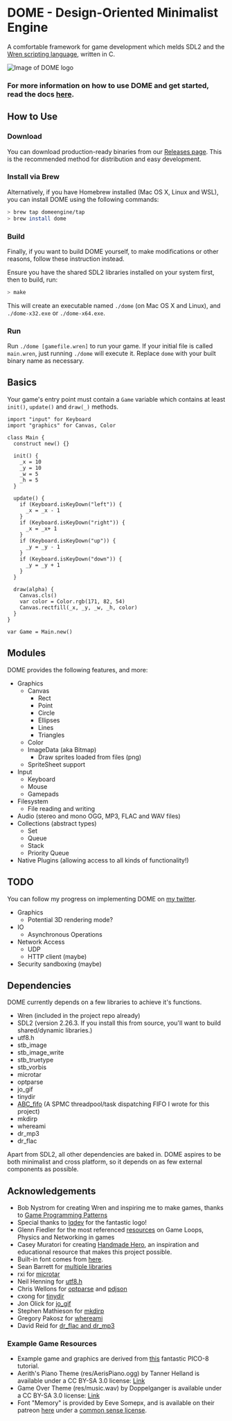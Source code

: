 # DOME - Design-Oriented Minimalist Engine

A comfortable framework for game development which melds SDL2 and the [Wren scripting language](http://wren.io), written in C.

![Image of DOME logo](https://domeengine.com/assets/logo200.png)

### For more information on how to use DOME and get started, read the docs [here](https://domeengine.com).

## How to Use

### Download

You can download production-ready binaries from our [Releases page](https://github.com/domeengine/dome/releases/latest). This is the recommended method for distribution and easy development.

### Install via Brew

Alternatively, if you have Homebrew installed (Mac OS X, Linux and WSL), you can install DOME using the following commands:

```bash
> brew tap domeengine/tap
> brew install dome
```

### Build

Finally, if you want to build DOME yourself, to make modifications or other reasons, follow these instruction instead.

Ensure you have the shared SDL2 libraries installed on your system first, then to build, run:

```bash
> make
```

This will create an executable named `./dome` (on Mac OS X and Linux), and `./dome-x32.exe` or `./dome-x64.exe`.

### Run

Run `./dome [gamefile.wren]` to run your game. If your initial file is called `main.wren`, just running `./dome` will execute it. Replace `dome` with your built binary name as necessary.

## Basics

Your game's entry point must contain a `Game` variable which contains at least `init()`, `update()` and `draw(_)` methods.

```wren
import "input" for Keyboard
import "graphics" for Canvas, Color

class Main {
  construct new() {}

  init() {
    _x = 10
    _y = 10
    _w = 5
    _h = 5
  }

  update() {
    if (Keyboard.isKeyDown("left")) {
      _x = _x - 1
    }
    if (Keyboard.isKeyDown("right")) {
      _x = _x+ 1
    }
    if (Keyboard.isKeyDown("up")) {
      _y = _y - 1
    }
    if (Keyboard.isKeyDown("down")) {
      _y = _y + 1
    }
  }

  draw(alpha) {
    Canvas.cls()
    var color = Color.rgb(171, 82, 54)
    Canvas.rectfill(_x, _y, _w, _h, color)
  }
}

var Game = Main.new()
```

## Modules

DOME provides the following features, and more:

- Graphics
  - Canvas
    - Rect
    - Point
    - Circle
    - Ellipses
    - Lines
    - Triangles
  - Color
  - ImageData (aka Bitmap)
    - Draw sprites loaded from files (png)
  - SpriteSheet support
- Input
  - Keyboard
  - Mouse
  - Gamepads
- Filesystem
  - File reading and writing
- Audio (stereo and mono OGG, MP3, FLAC and WAV files)
- Collections (abstract types)
  - Set
  - Queue
  - Stack
  - Priority Queue
- Native Plugins (allowing access to all kinds of functionality!)

## TODO

You can follow my progress on implementing DOME on [my twitter](https://twitter.com/avivbeeri/status/1012448692119457798).

- Graphics
  - Potential 3D rendering mode?
- IO
  - Asynchronous Operations
- Network Access
  - UDP
  - HTTP client (maybe)
- Security sandboxing (maybe)

## Dependencies

DOME currently depends on a few libraries to achieve it's functions.

- Wren (included in the project repo already)
- SDL2 (version 2.26.3. If you install this from source, you'll want to build shared/dynamic libraries.)
- utf8.h
- stb_image
- stb_image_write
- stb_truetype
- stb_vorbis
- microtar
- optparse
- jo_gif
- tinydir
- [ABC_fifo](https://github.com/avivbeeri/abc) (A SPMC threadpool/task dispatching FIFO I wrote for this project)
- mkdirp
- whereami
- dr_mp3
- dr_flac


Apart from SDL2, all other dependencies are baked in. DOME aspires to be both minimalist and cross platform, so it depends on as few external components as possible.

## Acknowledgements

- Bob Nystrom for creating Wren and inspiring me to make games, thanks to [Game Programming Patterns](http://gameprogrammingpatterns.com)
- Special thanks to [lqdev](https://github.com/liquid600pgm) for the fantastic logo!
- Glenn Fiedler for the most referenced [resources](https://gafferongames.com/) on Game Loops, Physics and Networking in games
- Casey Muratori for creating [Handmade Hero](https://hero.handmade.network), an inspiration and educational resource that makes this project possible.
- Built-in font comes from [here](https://github.com/dhepper/font8x8).
- Sean Barrett for [multiple libraries](https://github.com/nothings/stb)
- rxi for [microtar](https://github.com/rxi/microtar)
- Neil Henning for [utf8.h](https://github.com/sheredom/utf8.h)
- Chris Wellons for [optparse](https://github.com/skeeto/optparse) and [pdjson](https://github.com/skeeto/pdjson)
- cxong for [tinydir](https://github.com/cxong/tinydir)
- Jon Olick for [jo_gif](https://www.jonolick.com/home/gif-writer)
- Stephen Mathieson for [mkdirp](https://github.com/stephenmathieson/mkdirp.c)
- Gregory Pakosz for [whereami](https://github.com/gpakosz/whereami)
- David Reid for [dr_flac and dr_mp3](https://github.com/mackron/dr_libs)


### Example Game Resources

- Example game and graphics are derived from [this](https://ztiromoritz.github.io/pico-8-shooter/) fantastic PICO-8 tutorial.
- Aerith's Piano Theme (res/AerisPiano.ogg) by Tanner Helland is available under a CC BY-SA 3.0 license: [Link](http://www.tannerhelland.com/68/aeris-theme-piano/)
- Game Over Theme (res/music.wav) by Doppelganger is available under a CC BY-SA 3.0 license: [Link](https://opengameart.org/content/game-over-theme)
- Font "Memory" is provided by Eeve Somepx, and is available on their patreon [here](https://www.patreon.com/posts/free-font-memory-28150678) under a [common sense license](http://www.palmentieri.it/somepx/license.txt).
